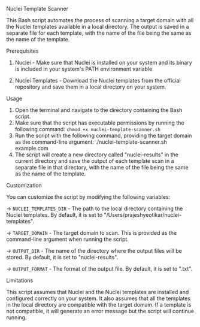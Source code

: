 Nuclei Template Scanner

This Bash script automates the process of scanning a target domain with all the Nuclei templates available in a local directory. The output is saved in a separate file for each template, with the name of the file being the same as the name of the template.

Prerequisites

1. Nuclei - Make sure that Nuclei is installed on your system and its binary is included in your system's PATH environment variable.

2. Nuclei Templates - Download the Nuclei templates from the official repository and save them in a local directory on your system.

Usage
 1. Open the terminal and navigate to the directory containing the Bash script.
 2. Make sure that the script has executable permissions by running the following command: `chmod +x nuclei-template-scanner.sh`
 3. Run the script with the following command, providing the target domain as the command-line argument:
	./nuclei-template-scanner.sh example.com
 4. The script will create a new directory called "nuclei-results" in the current directory and save the output of each template scan in a separate file in 	that directory, with the name of the file being the same as the name of the template.

Customization

You can customize the script by modifying the following variables:

-> `NUCLEI_TEMPLATES_DIR` - The path to the local directory containing the Nuclei templates. By default, it is set to "/Users/prajeshyeotikar/nuclei-templates".

-> `TARGET_DOMAIN` - The target domain to scan. This is provided as the command-line argument when running the script.

-> `OUTPUT_DIR` - The name of the directory where the output files will be stored. By default, it is set to "nuclei-results".

-> `OUTPUT_FORMAT` - The format of the output file. By default, it is set to ".txt".

Limitations

This script assumes that Nuclei and the Nuclei templates are installed and configured correctly on your system. It also assumes that all the templates in the local directory are compatible with the target domain. If a template is not compatible, it will generate an error message but the script will continue running.